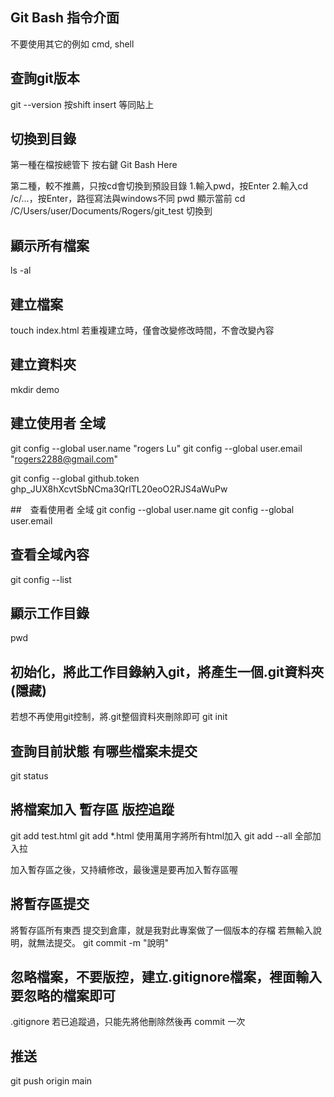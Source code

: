 ## Git Bash 指令介面
不要使用其它的例如 cmd, shell

## 查詢git版本
git --version 
按shift insert 等同貼上


## 切換到目錄
第一種在檔按總管下
按右鍵 Git Bash Here

第二種，較不推薦，只按cd會切換到預設目錄
1.輸入pwd，按Enter
2.輸入cd /c/...，按Enter，路徑寫法與windows不同
pwd 顯示當前
cd /C/Users/user/Documents/Rogers/git_test  切換到


## 顯示所有檔案
ls -al

## 建立檔案
touch index.html   若重複建立時，僅會改變修改時間，不會改變內容

## 建立資料夾
mkdir demo


## 建立使用者  全域
git config --global user.name "rogers Lu"
git config --global user.email "rogers2288@gmail.com"

git config --global github.token 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

##　查看使用者  全域
git config --global user.name
git config --global user.email

## 查看全域內容
git config --list

## 顯示工作目錄
pwd

## 初始化，將此工作目錄納入git，將產生一個.git資料夾(隱藏)
若想不再使用git控制，將.git整個資料夾刪除即可
git init


## 查詢目前狀態 有哪些檔案未提交
git status

## 將檔案加入  暫存區  版控追蹤
git add test.html
git add *.html   使用萬用字將所有html加入
git add --all    全部加入拉

加入暫存區之後，又持續修改，最後還是要再加入暫存區喔

## 將暫存區提交
將暫存區所有東西  提交到倉庫，就是我對此專案做了一個版本的存檔
若無輸入說明，就無法提交。
git commit -m "說明"

## 忽略檔案，不要版控，建立.gitignore檔案，裡面輸入要忽略的檔案即可
.gitignore
若已追蹤過，只能先將他刪除然後再 commit 一次

## 推送
git push origin main
